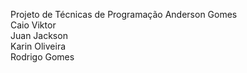 Projeto de Técnicas de Programação
Anderson Gomes <br />
Caio Viktor <br />
Juan Jackson <br />
Karin Oliveira <br />
Rodrigo Gomes <br />

